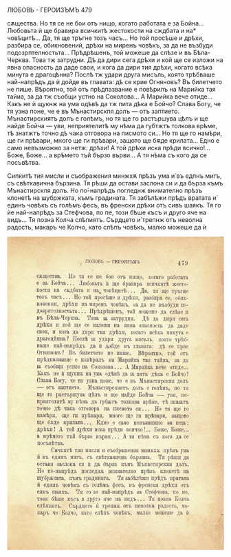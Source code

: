 ﻿ЛЮБОВЬ - ГЕРОИЗЪМЪ	479

сѫщества. Но тя се не бои отъ нищо, когато работата е за Бойна... Любовьта ѝ ще бравира всичкитѣ жестокости на сждбата и на* човѣцитѣ... Да, тя ще тръгне тозъ часъ... Но той просѣше и дрѣхи, разбира се, обикновений, дрѣхи на миренъ човѣкъ, за да не възбуди подозрптелностьта... Прѣдрѣшенъ, той можеше да слѣзе и въ Бѣла-Черква. Това тж затрудни. Дѣ да дири сега дрѣхи и кой ще се изложи на явна опасность да даде свои, и кога да дири тия дрѣхи, когато всѣка минута е драгоцѣнна? Послѣ тж удари друга мисъль, която трѣбваше най-напрѣдъ да ѝ дойде въ главата: дѣ се крие Огняновъ? Въ билетчето не пише. Вѣроятно, той отъ прѣдпазвание е повѣрилъ на Марийка тая тайиа, за да тж съобщи устно на Соколова... А Марийка вече отиде... Какъ не ѝ щукнж на ума одѣвѣ да тж пита дѣка е Бойчо? Слава Богу, че тя узна поне, че е въ Мънастирскпя долъ — отъ заптието. Мънастирскиятъ долъ е голѣмъ, но тя ще го растършува цѣлъ и ще найде Бойча — уви, неприятелитѣ му нѣма да губтжтъ толкова врѣме, тѣ знатжтъ точно дѣ чака отговора на писмото си... Но тя ще го намѣри, ще ги прѣвари, много ще ги прѣвари, защото ще бѫде крилата... Едно е само невъзможно за нетж: дрѣхи! А той дрѣхи иска прѣди всичко!... Боже, Боже... а врѣмето тъй бързо върви... А тя нѣма съ кого да се посъвѣтва.

Сипкитѣ тия мисли и съображения минжхѫ прѣзъ ума и́ въ едпнъ мигъ, съ свѣткавична бързина. Тя рѣши да остави заслона си и да бърза къмъ Мънастирскпя долъ. Но по́-напрѣдъ погледнж внимателно прѣзъ клонетѣ на шубржката, къмъ градината. Тя забѣлѣжи прѣдъ вратата и́ единъ човѣкъ съ голѣмъ фесъ, въ френски дрѣхи отъ сивъ шаякъ. Тя го ѝе най-напрѣдъ за Стефчова, по пе, този бѣше късъ и друго яче на видъ... Тя позна Колча слѣпиятъ. Сърдцето и́ трепнж отъ неволна радость, макаръ че Колчо, като слѣпъ човѣкъ, малко можеше да ѝ

![original](images/532.jpg)

